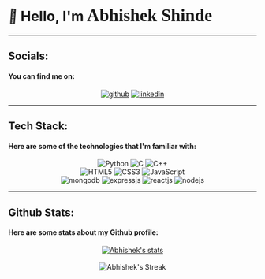 <head>
    <style>
        @import url('https://fonts.googleapis.com/css2?family=Bungee+Spice&display=swap');
        @keyframes wave-animation {
            0% {
                transform: rotate(0.0deg)
            }
            10% {
                transform: rotate(14.0deg)
            }
            20% {
                transform: rotate(-8.0deg)
            }
            30% {
                transform: rotate(14.0deg)
            }
            40% {
                transform: rotate(-4.0deg)
            }
            50% {
                transform: rotate(10.0deg)
            }
            60% {
                transform: rotate(0.0deg)
            }
            100% {
                transform: rotate(0.0deg)
            }
        }
    </style>
</head>

# <span className="wave" style="animation-name: wave-animation; animation-duration: 2.5s; animation-iteration-count: infinite; transform-origin: 70% 70%; display: inline-block;">👋</span> Hello, I'm <span style="font-family: 'Bungee Spice'; font-size: 35px">Abhishek Shinde</span>

---

## Socials:
#### You can find me on:
<div class="socials" align="center">
    <a href="https://github.com/Mr-Abhishek-Shinde"><img src="https://img.shields.io/badge/GitHub-100000?style=for-the-badge&logo=github&logoColor=white" alt="github"></a>
    <a href="https://www.linkedin.com/in/abhishek-shinde-7bb403230/"><img src="https://img.shields.io/badge/LinkedIn-0077B5?style=for-the-badge&logo=linkedin&logoColor=white" alt="linkedin"></a>
</div>

---

## Tech Stack:
#### Here are some of the technologies that I'm familiar with:
<div class="tech-stack" align="center">
    <img src="https://img.shields.io/badge/python-3670A0?style=for-the-badge&logo=python&logoColor=ffdd54" alt="Python">
    <img src="https://img.shields.io/badge/C-00599C?style=for-the-badge&logo=c&logoColor=white" alt="C">
    <img src="https://img.shields.io/badge/C%2B%2B-00599C?style=for-the-badge&logo=c%2B%2B&logoColor=white" alt="C++">
    <br>
    <img src="https://img.shields.io/badge/HTML5-E34F26?style=for-the-badge&logo=html5&logoColor=white" alt="HTML5">
    <img src="https://img.shields.io/badge/CSS3-1572B6?style=for-the-badge&logo=css3&logoColor=white" alt="CSS3">
    <img src="https://img.shields.io/badge/JavaScript-F7DF1E?style=for-the-badge&logo=javascript&logoColor=black" alt="JavaScript">
    <br>
    <img src="https://img.shields.io/badge/MongoDB-4EA94B?style=for-the-badge&logo=mongodb&logoColor=white" alt="mongodb">
    <img src="https://img.shields.io/badge/Express.js-404D59?style=for-the-badge" alt="expressjs">
    <img src="https://img.shields.io/badge/React-20232A?style=for-the-badge&logo=react&logoColor=61DAFB" alt="reactjs">
    <img src="https://img.shields.io/badge/Node.js-43853D?style=for-the-badge&logo=node.js&logoColor=white" alt="nodejs">
</div>

---

## Github Stats:
#### Here are some stats about my Github profile:
<div align="center">
    <a href="https://github.com/Mr-Abhishek-Shinde">
    <a href="https://github.com/Mr-Abhishek-Shinde">
    <img src="https://denvercoder1-github-readme-stats.vercel.app/api/?username=Mr-Abhishek-Shinde&show_icons=true&include_all_commits=true&count_private=true&theme=dark&hide_border=true&bg_color=1F222E&title_color=FFA500&icon_color=F8D866" alt="Abhishek's stats"></a>
    <br> 
    <br>
    <img src="https://streak-stats.demolab.com/?user=Mr-Abhishek-Shinde&layout=compact&theme=dark&hide_border=true&bg_color=1F222E&title_color=FFA500&icon_color=F8D866" alt="Abhishek's Streak"></a>
</div>
